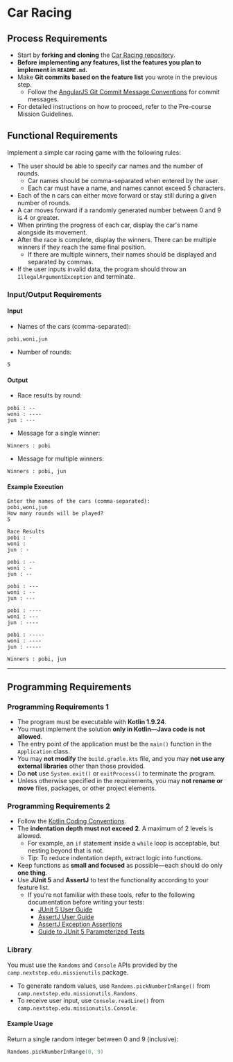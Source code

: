 # Car Racing

## Process Requirements

- Start by **forking and cloning** the [Car Racing repository](https://github.com/herotechcourse/kotlin-racingcar-precourse).
- **Before implementing any features, list the features you plan to implement in `README.md`.**
- Make **Git commits based on the feature list** you wrote in the previous step.
    - Follow the [AngularJS Git Commit Message Conventions](https://gist.github.com/stephenparish/9941e89d80e2bc58a153) for commit messages.
- For detailed instructions on how to proceed, refer to the Pre-course Mission Guidelines.

## Functional Requirements

Implement a simple car racing game with the following rules:

- The user should be able to specify car names and the number of rounds.
    - Car names should be comma-separated when entered by the user.
    - Each car must have a name, and names cannot exceed 5 characters.
- Each of the n cars can either move forward or stay still during a given number of rounds.
- A car moves forward if a randomly generated number between 0 and 9 is 4 or greater.
- When printing the progress of each car, display the car's name alongside its movement.
- After the race is complete, display the winners. There can be multiple winners if they reach the same final position.
    - If there are multiple winners, their names should be displayed and separated by commas.
- If the user inputs invalid data, the program should throw an `IllegalArgumentException` and terminate.

### Input/Output Requirements

#### Input

- Names of the cars (comma-separated):

```console
pobi,woni,jun
```

- Number of rounds:

```console
5
```

#### Output

- Race results by round:

```console
pobi : --
woni : ----
jun : ---
```

- Message for a single winner:

```console
Winners : pobi
```

- Message for multiple winners:

```console
Winners : pobi, jun
```

#### Example Execution

```console
Enter the names of the cars (comma-separated):
pobi,woni,jun
How many rounds will be played?
5

Race Results
pobi : -
woni : 
jun : -

pobi : --
woni : -
jun : --

pobi : ---
woni : --
jun : ---

pobi : ----
woni : ---
jun : ----

pobi : -----
woni : ----
jun : -----

Winners : pobi, jun
```

---

## Programming Requirements

### Programming Requirements 1

- The program must be executable with **Kotlin 1.9.24**.
- You must implement the solution **only in Kotlin**—**Java code is not allowed**.
- The entry point of the application must be the `main()` function in the `Application` class.
- You may **not modify** the `build.gradle.kts` file, and you may **not use any external libraries** other than those provided.
- Do **not** use `System.exit()` or `exitProcess()` to terminate the program.
- Unless otherwise specified in the requirements, you may **not rename or move** files, packages, or other project elements.

### Programming Requirements 2

- Follow the [Kotlin Coding Conventions](https://kotlinlang.org/docs/coding-conventions.html).
- The **indentation depth must not exceed 2**. A maximum of 2 levels is allowed.
    - For example, an `if` statement inside a `while` loop is acceptable, but nesting beyond that is not.
    - Tip: To reduce indentation depth, extract logic into functions.
- Keep functions as **small and focused** as possible—each should do only **one thing**.
- Use **JUnit 5** and **AssertJ** to test the functionality according to your feature list.
    - If you're not familiar with these tools, refer to the following documentation before writing your tests:
        - [JUnit 5 User Guide](https://junit.org/junit5/docs/current/user-guide)
        - [AssertJ User Guide](https://assertj.github.io/doc)
        - [AssertJ Exception Assertions](https://www.baeldung.com/assertj-exception-assertion)
        - [Guide to JUnit 5 Parameterized Tests](https://www.baeldung.com/parameterized-tests-junit-5)

### Library

You must use the `Randoms` and `Console` APIs provided by the `camp.nextstep.edu.missionutils` package.

- To generate random values, use `Randoms.pickNumberInRange()` from `camp.nextstep.edu.missionutils.Randoms`.
- To receive user input, use `Console.readLine()` from `camp.nextstep.edu.missionutils.Console`.

#### Example Usage

Return a single random integer between 0 and 9 (inclusive):

```kotlin
Randoms.pickNumberInRange(0, 9)
```
